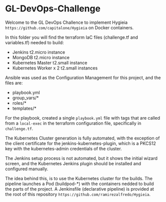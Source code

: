# GL-DevOps-Challenge

Welcome to the GL DevOps Challence to implement Hygieia `https://github.com/capitalone/Hygieia` on Docker containers.

In this folder you will find the terraform IaC files (challenge.tf and variables.tf) needed to build:

* Jenkins t2.micro instance
* MongoDB t2.micro instance
* Kubernetes Master t2.small instance
* Kubernetes Worker x 2 t2.small instances

Ansible was used as the Configuration Management for this project, and the files are:

* playbook.yml
* group_vars/*
* roles/*
* templates/*

For the playbook, created a single `playbook.yml` file with tags that are called from a `local-exec` in the terraform configuration file, specifically in `challenge.tf`.

The Kubernetes Cluster generation is fully automated, with the exception of the client certificate for the jenkins-kubernetes-plugin, which is a PKCS12 key with the kubernetes-admin credentials of the cluster.

The Jenkins setup process is not automated, but it shows the initial wizard screen, and the Kubernetes Jenkins plugin should be installed and configured manually.

The idea behind this, is to use the Kubernetes cluster for the builds. The pipeline  launches a Pod (buildpod-*) with the containers nedded to build the parts of the project.  A Jenkinsfile (declarative pipeline) is provided at the root of this repository `https://github.com/ramirezalfredo/Hygieia`.